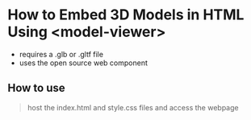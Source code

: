 # How to Embed 3D Models in HTML Using \<model-viewer\>

- requires a .glb or .gltf file
- uses the open source <model-viewer> web component

## How to use

> host the index.html and style.css files and access the webpage
